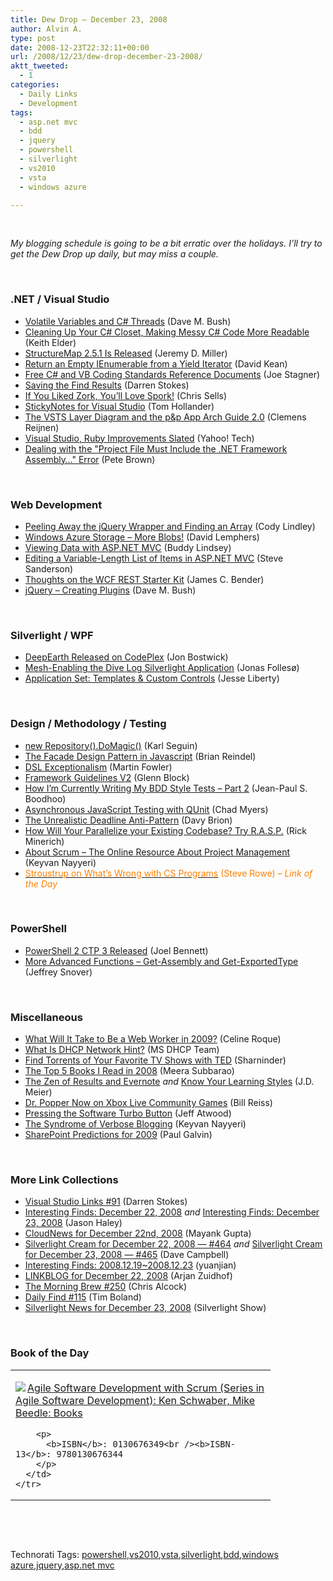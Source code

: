 ```yaml
---
title: Dew Drop – December 23, 2008
author: Alvin A.
type: post
date: 2008-12-23T22:32:11+00:00
url: /2008/12/23/dew-drop-december-23-2008/
aktt_tweeted:
  - 1
categories:
  - Daily Links
  - Development
tags:
  - asp.net mvc
  - bdd
  - jquery
  - powershell
  - silverlight
  - vs2010
  - vsta
  - windows azure

---
```

&#160;

_My blogging schedule is going to be a bit erratic over the holidays. I’ll try to get the Dew Drop up daily, but may miss a couple._

&#160;

### .NET / Visual Studio

  * <a target="_blank" href="http://blog.dmbcllc.com/2008/12/22/volatile-variables-and-csharp-threads/">Volatile Variables and C# Threads</a> (Dave M. Bush)
  * <a target="_blank" href="http://dotnet.dzone.com/news/cleaning-up-your-c-closet-maki">Cleaning Up Your C# Closet, Making Messy C# Code More Readable</a> (Keith Elder)
  * <a target="_blank" href="http://codebetter.com/blogs/jeremy.miller/archive/2008/12/22/structuremap-2-5-1-is-released.aspx">StructureMap 2.5.1 Is Released</a> (Jeremy D. Miller)
  * <a target="_blank" href="http://davesbox.com/archive/2008/12/22/return-an-empty-ienumerable-lt-t-gt-from-a-yield-iterator.aspx">Return an Empty IEnumerable<T> from a Yield Iterator</a> (David Kean)
  * <a target="_blank" href="http://www.misfitgeek.com/Free+C+And+VB+Coding+Standards+Reference+Documents.aspx">Free C# and VB Coding Standards Reference Documents</a> (Joe Stagner)
  * <a target="_blank" href="http://visualstudiohacks.com/tips/saving-the-find-results/">Saving the Find Results</a> (Darren Stokes)
  * <a target="_blank" href="http://www.sellsbrothers.com/news/showTopic.aspx?ixTopic=2220">If You Liked Zork, You&#8217;ll Love Spork!</a> (Chris Sells)
  * <a target="_blank" href="http://blogs.msdn.com/tomholl/archive/2008/12/23/stickynotes-for-visual-studio.aspx">StickyNotes for Visual Studio</a> (Tom Hollander)
  * <a target="_blank" href="http://www.clemensreijnen.nl/post/The-VSTA-Layer-Diagram-and-the-P5eP-App-Arch-Guide-20.aspx">The VSTS Layer Diagram and the p&p App Arch Guide 2.0</a> (Clemens Reijnen)
  * <a target="_blank" href="http://tech.yahoo.com/news/infoworld/20081222/tc_infoworld/120960">Visual Studio, Ruby Improvements Slated</a> (Yahoo! Tech)
  * <a target="_blank" href="http://community.irritatedvowel.com/blogs/pete_browns_blog/archive/2008/12/23/Dealing-with-the-_1C20_Project-file-must-include-the-.NET-Framework-assembly-_26201D20_-Error.aspx">Dealing with the "Project File Must Include the .NET Framework Assembly&#8230;" Error</a> (Pete Brown)

&#160;

### Web Development

  * <a target="_blank" href="http://www.learningjquery.com/2008/12/peeling-away-the-jquery-wrapper-and-finding-an-array">Peeling Away the jQuery Wrapper and Finding an Array</a> (Cody Lindley)
  * <a target="_blank" href="http://blogs.msdn.com/davidlem/archive/2008/12/22/windows-azure-storage-more-blobs.aspx">Windows Azure Storage &#8211; More Blobs!</a> (David Lemphers)
  * <a target="_blank" href="http://beginnermediate.com/blogs/buddylindsey/archive/2008/12/22/viewing-data-with-asp-net-mvc.aspx">Viewing Data with ASP.NET MVC</a> (Buddy Lindsey)
  * <a target="_blank" href="http://blog.codeville.net/2008/12/22/editing-a-variable-length-list-of-items-in-aspnet-mvc/">Editing a Variable-Length List of Items in ASP.NET MVC</a> (Steve Sanderson)
  * <a target="_blank" href="http://jamescbender.com/bendersblog/archive/2008/12/22/thoughts-on-the-wcf-rest-starter-kit.aspx">Thoughts on the WCF REST Starter Kit</a> (James C. Bender)
  * <a target="_blank" href="http://blog.dmbcllc.com/2008/12/23/jquery-creating-plugins/">jQuery &#8211; Creating Plugins</a> (Dave M. Bush)

&#160;

### Silverlight / WPF

  * <a target="_blank" href="http://dev.live.com/blogs/devlive/archive/2008/12/23/441.aspx">DeepEarth Released on CodePlex</a> (Jon Bostwick)
  * <a target="_blank" href="http://jonas.follesoe.no/MeshenablingTheDiveLogSilverlightApplication.aspx">Mesh-Enabling the Dive Log Silverlight Application</a> (Jonas Follesø)
  * <a target="_blank" href="http://silverlight.net/blogs/jesseliberty/archive/2008/12/22/application-set-templates-amp-custom-controls.aspx">Application Set: Templates & Custom Controls</a> (Jesse Liberty)

&#160;

### Design / Methodology / Testing

  * <a target="_blank" href="http://codebetter.com/blogs/karlseguin/archive/2008/12/22/new-repository-lt-t-gt-domagic.aspx">new Repository<T>().DoMagic()</a> (Karl Seguin)
  * <a target="_blank" href="http://blog.reindel.com/2008/12/22/the-facade-design-pattern-in-javascript/">The Facade Design Pattern in Javascript</a> (Brian Reindel)
  * <a target="_blank" href="http://martinfowler.com/bliki/DslExceptionalism.html">DSL Exceptionalism</a> (Martin Fowler)
  * <a target="_blank" href="http://blogs.msdn.com/gblock/archive/2008/12/22/framework-guidelines-v2.aspx">Framework Guidelines V2</a> (Glenn Block)
  * <a target="_blank" href="http://blog.jpboodhoo.com/HowIrsquomCurrentlyWritingMyBDDStyleTestsNdashPart2.aspx">How I&#8217;m Currently Writing My BDD Style Tests &#8211; Part 2</a> (Jean-Paul S. Boodhoo)
  * <a target="_blank" href="http://www.lostechies.com/blogs/chad_myers/archive/2008/12/22/asynchronous-javascript-testing-with-qunit.aspx">Asynchronous JavaScript Testing with QUnit</a> (Chad Myers)
  * <a target="_blank" href="http://davybrion.com/blog/2008/12/the-unrealistic-deadline-anti-pattern/">The Unrealistic Deadline Anti-Pattern</a> (Davy Brion)
  * <a target="_blank" href="http://www.atalasoft.com/cs/blogs/rickm/archive/2008/12/23/how-will-you-parallelize-your-existing-codebase-try-r-a-s-p.aspx">How Will Your Parallelize your Existing Codebase? Try R.A.S.P.</a> (Rick Minerich)
  * <a target="_blank" href="http://nayyeri.net/blog/about-scrum-ndash-the-online-resource-about-project-management/">About Scrum &#8211; The Online Resource About Project Management</a> (Keyvan Nayyeri)
  * <a target="_blank" href="http://blogs.msdn.com/steverowe/archive/2008/12/23/stroustrup-on-what-s-wrong-with-cs-degrees.aspx"><font color="#ff8000">Stroustrup on What&#8217;s Wrong with CS Programs</font></a> <font color="#ff8000">(Steve Rowe) <em>– Link of the Day</em></font>

&#160;

### PowerShell

  * <a target="_blank" href="http://huddledmasses.org/powershell-2-ctp-3-released/">PowerShell 2 CTP 3 Released</a> (Joel Bennett)
  * <a target="_blank" href="http://blogs.msdn.com/powershell/archive/2008/12/23/more-advanced-functions-get-assembly-and-get-exportedtype.aspx">More Advanced Functions &#8211; Get-Assembly and Get-ExportedType</a> (Jeffrey Snover)

&#160;

### Miscellaneous

  * <a target="_blank" href="http://webworkerdaily.com/2008/12/22/what-will-it-take-to-be-a-web-worker-in-2009/">What Will It Take to Be a Web Worker in 2009?</a> (Celine Roque)
  * <a target="_blank" href="http://blogs.technet.com/teamdhcp/archive/2008/12/19/what-is-dhcp-network-hint.aspx">What Is DHCP Network Hint?</a> (MS DHCP Team)
  * <a target="_blank" href="http://www.makeuseof.com/tag/find-torrents-of-your-favorite-tv-shows-with-ted/">Find Torrents of Your Favorite TV Shows with TED</a> (Sharninder)
  * <a target="_blank" href="http://dotnet.dzone.com/articles/the-top-5-books-i-read-2008">The Top 5 Books I Read in 2008</a> (Meera Subbarao)
  * <a target="_blank" href="http://blogs.msdn.com/jmeier/archive/2008/12/22/the-zen-of-results-and-evernote.aspx">The Zen of Results and Evernote</a>&#160;_and_&#160;<a target="_blank" href="http://blogs.msdn.com/jmeier/archive/2008/12/23/know-your-learning-styles.aspx">Know Your Learning Styles</a> (J.D. Meier)
  * <a target="_blank" href="http://www.bluerosegames.com/xna101/post/Dr-Popper-now-on-Xbox-Live-Community-Games.aspx">Dr. Popper Now on Xbox Live Community Games</a> (Bill Reiss)
  * <a target="_blank" href="http://www.codinghorror.com/blog/archives/001173.html">Pressing the Software Turbo Button</a> (Jeff Atwood)
  * <a target="_blank" href="http://nayyeri.net/blog/the-syndrome-of-verbose-blogging/">The Syndrome of Verbose Blogging</a> (Keyvan Nayyeri)
  * <a target="_blank" href="http://paulgalvin.spaces.live.com/Blog/cns!1CC1EDB3DAA9B8AA!2995.entry">SharePoint Predictions for 2009</a> (Paul Galvin)

&#160;

### More Link Collections

  * <a target="_blank" href="http://visualstudiohacks.com/blog/visual-studio-links-91/">Visual Studio Links #91</a> (Darren Stokes)
  * <a target="_blank" href="http://jasonhaley.com/blog/archive/2008/12/22/142624.aspx">Interesting Finds: December 22, 2008</a>&#160;_and_&#160;<a target="_blank" href="http://jasonhaley.com/blog/archive/2008/12/23/142628.aspx">Interesting Finds: December 23, 2008</a> (Jason Haley)
  * <a target="_blank" href="http://www.cloudave.com/link/cloudnews-for-december-22nd-2008">CloudNews for December 22nd, 2008</a> (Mayank Gupta)
  * <a target="_blank" href="http://geekswithblogs.net/WynApseTechnicalMusings/archive/2008/12/22/128119.aspx">Silverlight Cream for December 22, 2008 &#8212; #464</a>&#160;_and_&#160;<a target="_blank" href="http://geekswithblogs.net/WynApseTechnicalMusings/archive/2008/12/23/128136.aspx">Silverlight Cream for December 23, 2008 &#8212; #465</a> (Dave Campbell)
  * <a target="_blank" href="http://weblogs.asp.net/yuanjian/archive/2008/12/22/interesting-finds-2008-12-19-2008-12-23.aspx">Interesting Finds: 2008.12.19~2008.12.23</a> (yuanjian)
  * <a target="_blank" href="http://www.arjansworld.com/2008/12/22/linkblog-for-december-22-2008/">LINKBLOG for December 22, 2008</a> (Arjan Zuidhof)
  * <a target="_blank" href="http://blog.cwa.me.uk/2008/12/23/the-morning-brew-250/">The Morning Brew #250</a> (Chris Alcock)
  * <a target="_blank" href="http://www.techtoolblog.com/archives/daily-find-115">Daily Find #115</a> (Tim Boland)
  * <a target="_blank" href="http://www.silverlightshow.net/news/Silverlight-News-for-December-23-2008.aspx">Silverlight News for December 23, 2008</a> (Silverlight Show)

&#160;

### Book of the Day

<div style="padding-bottom: 0px; margin: 0px; padding-left: 0px; padding-right: 0px; display: inline; float: none; padding-top: 0px" id="scid:7dc1bd33-94bd-46fd-a20b-0131235bcd47:a7389585-6ef1-4771-9e41-65f7635eae67" class="wlWriterEditableSmartContent">
  <table cellspacing="0" cellpadding="2" width="400" border="0" unselectable="on">
    <tr>
      <td valign="top" width="400">
        <p>
          <a title="Agile Software Development with Scrum (Series in Agile Software Development): Ken Schwaber, Mike Beedle: Books" href="http://www.amazon.com/exec/obidos/ASIN/0130676349/alvinashcraft-20"><img data-recalc-dims="1" decoding="async" src="https://i0.wp.com/images.amazon.com/images/P/0130676349.01.MZZZZZZZ.jpg?w=660" border="0" align="left" style="float:left" />Agile Software Development with Scrum (Series in Agile Software Development): Ken Schwaber, Mike Beedle: Books</a>
        </p>
        
        <p>
          <b>ISBN</b>: 0130676349<br /><b>ISBN-13</b>: 9780130676344
        </p>
      </td>
    </tr>
  </table>
</div>

&#160;

<div style="padding-bottom: 0px; margin: 0px; padding-left: 0px; padding-right: 0px; display: inline; float: none; padding-top: 0px" id="scid:C16BAC14-9A3D-4c50-9394-FBFEF7A93539:b8ba8241-2a1a-4776-9447-9ca07a90c533" class="wlWriterEditableSmartContent">
  <!--dotnetkickit-->
</div>

&#160;

<div style="padding-bottom: 0px; margin: 0px; padding-left: 0px; padding-right: 0px; display: inline; float: none; padding-top: 0px" id="scid:0767317B-992E-4b12-91E0-4F059A8CECA8:59fa3805-8dcf-4b44-a8df-b585dcb0e41f" class="wlWriterEditableSmartContent">
  Technorati Tags: <a href="http://technorati.com/tags/powershell" rel="tag">powershell</a>,<a href="http://technorati.com/tags/vs2010" rel="tag">vs2010</a>,<a href="http://technorati.com/tags/vsta" rel="tag">vsta</a>,<a href="http://technorati.com/tags/silverlight" rel="tag">silverlight</a>,<a href="http://technorati.com/tags/bdd" rel="tag">bdd</a>,<a href="http://technorati.com/tags/windows+azure" rel="tag">windows azure</a>,<a href="http://technorati.com/tags/jquery" rel="tag">jquery</a>,<a href="http://technorati.com/tags/asp.net+mvc" rel="tag">asp.net mvc</a>
</div>